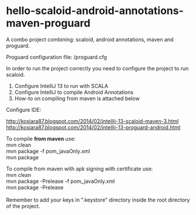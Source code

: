 hello-scaloid-android-annotations-maven-proguard
================================================

A combo project combining: scaloid, android annotations, maven and proguard.

Proguard configuration file: /proguard.cfg

In order to run the project correctly you need to configure the project to run scaloid.

1. Configure IntelliJ 13 to run with SCALA
2. Configure IntelliJ to compile Android Annotations
3. How-to on compiling from maven is attached below

Configure IDE:

http://kosiara87.blogspot.com/2014/02/intellij-13-scaloid-maven-3.html
http://kosiara87.blogspot.com/2014/02/intellij-13-proguard-android.html

To compile <b>from maven</b> use: <br/>
mvn clean <br/>
mvn package -f pom_javaOnly.xml <br/>
mvn package 


To compile from maven with apk signing with certificate use: <br/>
mvn clean <br/>
mvn package -Prelease -f pom_javaOnly.xml <br/>
mvn package -Prelease <br/><br/>
Remember to add your keys in ".keystore" directory inside the root directory of the project.
